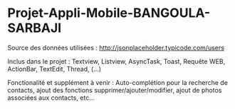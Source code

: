 Projet-Appli-Mobile-BANGOULA-SARBAJI
====================================


Source des données utilisées : http://jsonplaceholder.typicode.com/users

Inclus dans le projet : Textview, Listview, AsyncTask, Toast, Requête WEB, ActionBar, TextEdit, Thread, (...)

Fonctionalité et supplément à venir : Auto-complétion pour la recherche de contacts, ajout des fonctions 
supprimer/ajouter/modifier, ajout de photos associées aux contacts, etc...

